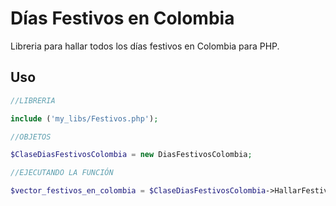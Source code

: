 # Días Festivos en Colombia

Libreria para hallar todos los días festivos en Colombia para PHP. 

## Uso

```php
//LIBRERIA

include ('my_libs/Festivos.php');

//OBJETOS

$ClaseDiasFestivosColombia = new DiasFestivosColombia;

//EJECUTANDO LA FUNCIÓN

$vector_festivos_en_colombia = $ClaseDiasFestivosColombia->HallarFestivosEnAño($año);

```
